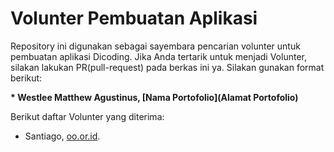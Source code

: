 # Volunter Pembuatan Aplikasi

Repository ini digunakan sebagai sayembara pencarian volunter untuk pembuatan aplikasi Dicoding. Jika Anda tertarik untuk menjadi Volunter, silakan lakukan PR(pull-request) pada berkas ini ya. Silakan gunakan format berikut:


**\* Westlee Matthew Agustinus, [Nama Portofolio](Alamat Portofolio)**


Berikut daftar Volunter yang diterima:

* Santiago, [oo.or.id](https://oo.or.id).
